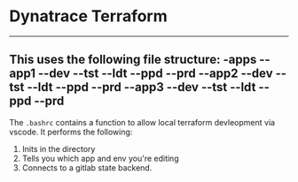 # Dynatrace Terraform
---
This uses the following file structure:
-apps
    --app1
        --dev
        --tst
        --ldt
        --ppd
        --prd
    --app2
        --dev
        --tst
        --ldt
        --ppd
        --prd
    --app3
        --dev
        --tst
        --ldt
        --ppd
        --prd
---

The `.bashrc` contains a function to allow local terraform devleopment via vscode.
It performs the following:
1. Inits in the directory
2. Tells you which app and env you're editing
3. Connects to a gitlab state backend.

    

